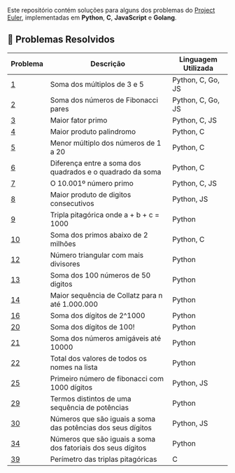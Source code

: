 Este repositório contém soluções para alguns dos problemas do [Project Euler](https://projecteuler.net/), implementadas em **Python**, **C**, **JavaScript** e **Golang**.

## 🚀 Problemas Resolvidos

| Problema | Descrição                         				  | Linguagem Utilizada |
|----------|-----------------------------------------------|---------------------|
| [1](https://projecteuler.net/problem=1)		| Soma dos múltiplos de 3 e 5												| Python, C, Go, JS	|
| [2](https://projecteuler.net/problem=2) 	| Soma dos números de Fibonacci pares									| Python, C, Go, JS	|
| [3](https://projecteuler.net/problem=3) 	| Maior fator primo															| Python, C, JS      |
| [4](https://projecteuler.net/problem=4) 	| Maior produto palindromo 												| Python, C	     		|
| [5](https://projecteuler.net/problem=5) 	| Menor múltiplo dos números de 1 a 20									| Python, C	     		|
| [6](https://projecteuler.net/problem=6) 	| Diferença entre a soma dos quadrados e o quadrado da soma		| Python, C	     		|
| [7](https://projecteuler.net/problem=7) 	| O 10.001º número primo													| Python, C, JS		|
| [8](https://projecteuler.net/problem=8) 	| Maior produto de digitos consecutivos								| Python, JS			|
| [9](https://projecteuler.net/problem=9) 	| Tripla pitagórica onde a + b + c = 1000								| Python					|
| [10](https://projecteuler.net/problem=10)	| Soma dos primos abaixo de 2 milhões									| Python, C				|
| [12](https://projecteuler.net/problem=12) 	| Número triangular com mais divisores									| Python					|
| [13](https://projecteuler.net/problem=13) 	| Soma dos 100 números de 50 digitos									| Python					|
| [14](https://projecteuler.net/problem=14) 	| Maior sequência de Collatz para n até 1.000.000					| Python					|
| [16](https://projecteuler.net/problem=16) 	| Soma dos dígitos de 2^1000												| Python					|
| [20](https://projecteuler.net/problem=20) 	| Soma dos dígitos de 100!													| Python					|
| [21](https://projecteuler.net/problem=21) 	| Soma dos números amigáveis até 10000									| Python					|
| [22](https://projecteuler.net/problem=22) 	| Total dos valores de todos os nomes na lista						| Python					|
| [25](https://projecteuler.net/problem=25) 	| Primeiro número de fibonacci com 1000 dígitos						| Python, JS			|
| [29](https://projecteuler.net/problem=29) 	| Termos distintos de uma sequência de potências					| Python					|
| [30](https://projecteuler.net/problem=30) 	| Números que são iguais a soma das potências dos seus dígitos	| Python, JS			|
| [34](https://projecteuler.net/problem=34) 	| Números que são iguais a soma dos fatoriais dos seus dígitos	| Python					|
| [39](https://projecteuler.net/problem=39) 	| Perímetro das triplas pitagóricas										| C						|